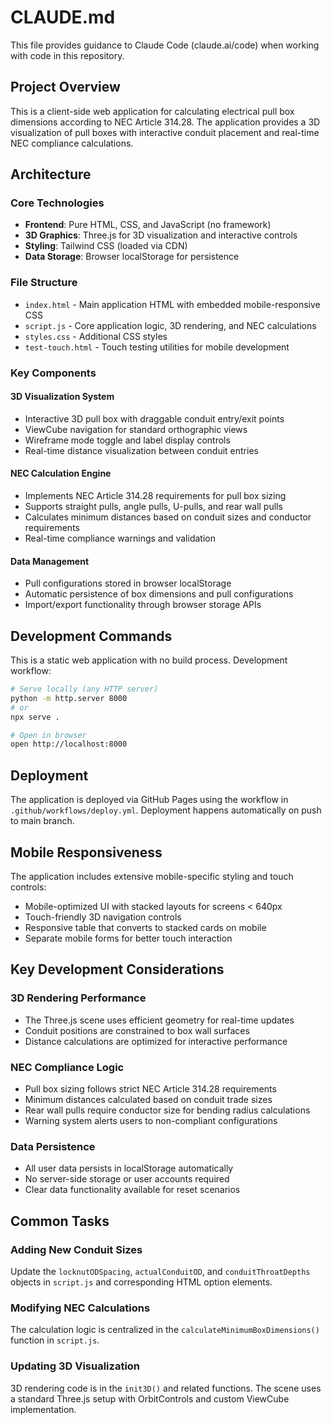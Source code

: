 # CLAUDE.md

This file provides guidance to Claude Code (claude.ai/code) when working with code in this repository.

## Project Overview

This is a client-side web application for calculating electrical pull box dimensions according to NEC Article 314.28. The application provides a 3D visualization of pull boxes with interactive conduit placement and real-time NEC compliance calculations.

## Architecture

### Core Technologies
- **Frontend**: Pure HTML, CSS, and JavaScript (no framework)
- **3D Graphics**: Three.js for 3D visualization and interactive controls
- **Styling**: Tailwind CSS (loaded via CDN)
- **Data Storage**: Browser localStorage for persistence

### File Structure
- `index.html` - Main application HTML with embedded mobile-responsive CSS
- `script.js` - Core application logic, 3D rendering, and NEC calculations
- `styles.css` - Additional CSS styles
- `test-touch.html` - Touch testing utilities for mobile development

### Key Components

#### 3D Visualization System
- Interactive 3D pull box with draggable conduit entry/exit points
- ViewCube navigation for standard orthographic views
- Wireframe mode toggle and label display controls
- Real-time distance visualization between conduit entries

#### NEC Calculation Engine
- Implements NEC Article 314.28 requirements for pull box sizing
- Supports straight pulls, angle pulls, U-pulls, and rear wall pulls
- Calculates minimum distances based on conduit sizes and conductor requirements
- Real-time compliance warnings and validation

#### Data Management
- Pull configurations stored in browser localStorage
- Automatic persistence of box dimensions and pull configurations
- Import/export functionality through browser storage APIs

## Development Commands

This is a static web application with no build process. Development workflow:

```bash
# Serve locally (any HTTP server)
python -m http.server 8000
# or
npx serve .

# Open in browser
open http://localhost:8000
```

## Deployment

The application is deployed via GitHub Pages using the workflow in `.github/workflows/deploy.yml`. Deployment happens automatically on push to main branch.

## Mobile Responsiveness

The application includes extensive mobile-specific styling and touch controls:
- Mobile-optimized UI with stacked layouts for screens < 640px
- Touch-friendly 3D navigation controls
- Responsive table that converts to stacked cards on mobile
- Separate mobile forms for better touch interaction

## Key Development Considerations

### 3D Rendering Performance
- The Three.js scene uses efficient geometry for real-time updates
- Conduit positions are constrained to box wall surfaces
- Distance calculations are optimized for interactive performance

### NEC Compliance Logic
- Pull box sizing follows strict NEC Article 314.28 requirements
- Minimum distances calculated based on conduit trade sizes
- Rear wall pulls require conductor size for bending radius calculations
- Warning system alerts users to non-compliant configurations

### Data Persistence
- All user data persists in localStorage automatically
- No server-side storage or user accounts required
- Clear data functionality available for reset scenarios

## Common Tasks

### Adding New Conduit Sizes
Update the `locknutODSpacing`, `actualConduitOD`, and `conduitThroatDepths` objects in `script.js` and corresponding HTML option elements.

### Modifying NEC Calculations
The calculation logic is centralized in the `calculateMinimumBoxDimensions()` function in `script.js`.

### Updating 3D Visualization
3D rendering code is in the `init3D()` and related functions. The scene uses a standard Three.js setup with OrbitControls and custom ViewCube implementation.